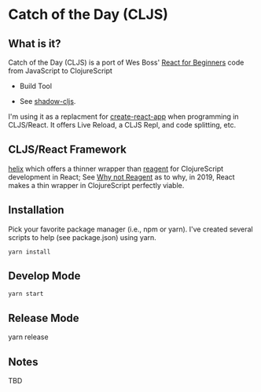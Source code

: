 # Catch of the Day (CLJS)


## What is it?

Catch of the Day (CLJS) is a port of Wes Boss' [React for Beginners](<https://reactforbeginners.com/>) code from JavaScript to ClojureScript

-   Build Tool

-   See [shadow-cljs](<https://github.com/thheller/shadow-cljs>).

I'm using it as a replacment for [create-react-app](<https://github.com/facebook/create-react-app>) when programming in CLJS/React.  It offers Live Reload, a CLJS Repl, and code splitting, etc.


## CLJS/React Framework

[helix](<https://github.com/Lokeh/helix>) which offers a thinner wrapper than [reagent](<https://github.com/reagent-project/reagent>) for ClojureScript development in React; See [Why not Reagent](<https://github.com/Lokeh/hx/blob/master/docs/why-not-reagent.md>) as to why, in 2019, React makes a thin wrapper in ClojureScript perfectly viable.


## Installation

Pick your favorite package manager (i.e., npm or yarn).  I've created several
scripts to help (see package.json) using yarn.

`yarn install`


## Develop Mode

`yarn start`


## Release Mode

yarn release


## Notes

TBD

